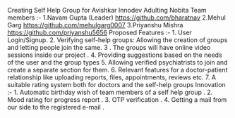 Creating Self Help Group for Avishkar Innodev Adulting Nobita Team members :- 1.Navam Gupta (Leader) https://github.com/bharatnav 2.Mehul Garg https://github.com/mehulgarg0007 3.Priyanshu Mishra https://github.com/priyanshu5656 Proposed Features :- 1. User Login/Signup. 2. Verifying self-help groups: Allowing the creation of groups and letting people join the same. 3 . The groups will have online video sessions inside our project . 4. Providing suggestions based on the needs of the user and the group types 5. Allowing verified psychiatrists to join and create a separate section for them. 6. Relevant features for a doctor-patient relationship like uploading reports, files, appointments, reviews etc. 7. A suitable rating system both for doctors and the self-help groups Innovation :- 1. Automatic birthday wish of team members of a self help group . 2. Mood rating for progress report . 3. OTP verification . 4. Getting a mail from our side to the registered e-mail .
